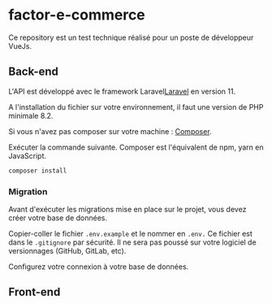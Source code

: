 # factor-e-commerce
Ce repository est un test technique réalisé pour un poste de développeur VueJs.

## Back-end

L'API est développé avec le framework Laravel[Laravel](https://laravel.com/docs/11.x) en version 11.

A l'installation du fichier sur votre environnement, il faut une version de PHP minimale 8.2.

Si vous n'avez pas composer sur votre machine : [Composer](https://getcomposer.org/).

Exécuter la commande suivante. Composer est l'équivalent de npm, yarn en JavaScript.

```bash
composer install
```

### Migration

Avant d'exécuter les migrations mise en place sur le projet, vous devez créer votre base de données.

Copier-coller le fichier ```.env.example``` et le nommer en ```.env.``` Ce fichier est dans le ```.gitignore``` par sécurité. Il ne sera pas poussé sur votre logiciel de versionnages (GitHub, GitLab, etc).

Configurez votre connexion à votre base de données.

## Front-end